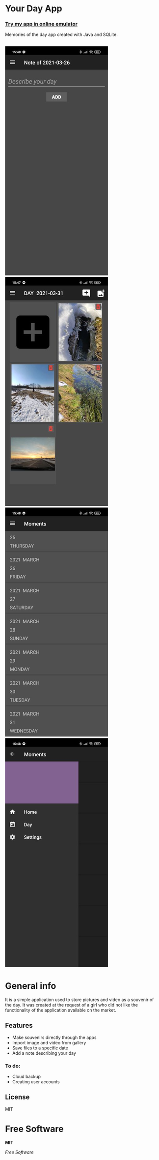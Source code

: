  # Your Day App
 ### [Try my app in online emulator](https://appetize.io/app/ve9tdh19fyuyf6c8whvznrbd8w)

Memories of the day app created with Java and SQLite.

![Aplication Screen](./screen/screen6.jpg) ![Aplication Screen](./screen/screen7.jpg)
![Aplication Screen](./screen/screen4.jpg) ![Aplication Screen](./screen/screen5.jpg)
---
 # General info
It is a simple application used to store pictures and video as a souvenir of the day.
It was created at the request of a girl who did not like the functionality of the application available on the market.

 ## Features
- Make souvenirs directly through the apps
- Import image and video from gallery
- Save files to a specific date
- Add a note describing your day

### To do:
- Cloud backup
- Creating user accounts

## License
MIT

**Free Software**
=======
**MIT**

*Free Software*

